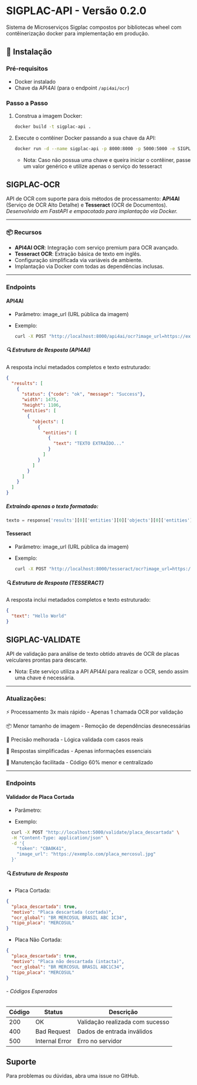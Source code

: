 # SIGPLAC-API - Versão 0.2.0

Sistema de Microserviços Sigplac compostos por bibliotecas wheel com contêinerização docker para implementação em produção. 


## 🚀 Instalação

### Pré-requisitos
- Docker instalado
- Chave da API4AI (para o endpoint `/api4ai/ocr`)

### Passo a Passo
1. Construa a imagem Docker:
   ```bash
   docker build -t sigplac-api .
    ```

2. Execute o contêiner Docker passando a sua chave da API:
   ```bash
   docker run -d --name sigplac-api -p 8000:8000 -p 5000:5000 -e SIGPLAC_API4AI_KEY="sua_chave_aqui" sigplac-api
    ```
   * Nota: Caso não possua uma chave e queira iniciar o contêiner, passe um valor genérico e utilize apenas o serviço do tesseract

## SIGPLAC-OCR

API de OCR com suporte para dois métodos de processamento: **API4AI** (Serviço de OCR Alto Detalhe) e **Tesseract** (OCR de Documentos).  
*Desenvolvido em FastAPI e empacotado para implantação via Docker.*

---

### 📦 Recursos
- **API4AI OCR**: Integração com serviço premium para OCR avançado.
- **Tesseract OCR**: Extração básica de texto em inglês.
- Configuração simplificada via variáveis de ambiente.
- Implantação via Docker com todas as dependências inclusas.

---


### Endpoints

#### API4AI

* Parâmetro: image_url (URL pública da imagem)

* Exemplo:
   ```bash
  curl -X POST "http://localhost:8000/api4ai/ocr?image_url=https://exemplo.com/imagem.png"
  ```

##### 🔍 Estrutura de Resposta (API4AI)

A resposta inclui metadados completos e texto estruturado:
```json
{
  "results": [
    {
      "status": {"code": "ok", "message": "Success"},
      "width": 1475,
      "height": 1106,
      "entities": [
        {
          "objects": [
            {
              "entities": [
                {
                  "text": "TEXTO EXTRAÍDO..."
                }
              ]
            }
          ]
        }
      ]
    }
  ]
}
```

##### Extraindo apenas o texto formatado:
```python
texto = response['results'][0]['entities'][0]['objects'][0]['entities'][0]['text']
```


#### Tesseract

* Parâmetro: image_url (URL pública da imagem)

* Exemplo:
   ```bash
  curl -X POST "http://localhost:8000/tesseract/ocr?image_url=https://exemplo.com/imagem.png"
  ```
##### 🔍 Estrutura de Resposta (TESSERACT)

A resposta inclui metadados completos e texto estruturado:
```json
{
  "text": "Hello World"
}
```
## SIGPLAC-VALIDATE

API de validação para análise de texto obtído através de OCR de placas veículares prontas para descarte.

* Nota: Este serviço utiliza a API API4AI para realizar o OCR, sendo assim uma chave é necessária. 
---

### Atualizações: 

⚡ Processamento 3x mais rápido - Apenas 1 chamada OCR por validação

📦 Menor tamanho de imagem - Remoção de dependências desnecessárias

🎯 Precisão melhorada - Lógica validada com casos reais

📝 Respostas simplificadas - Apenas informações essenciais

🔧 Manutenção facilitada - Código 60% menor e centralizado

---


### Endpoints

#### Validador de Placa Cortada

* Parâmetro:
  
* Exemplo:
```bash
  curl -X POST "http://localhost:5000/validate/placa_descartada" \
  -H "Content-Type: application/json" \
  -d '{
    "token": "CBA0K41",
    "image_url": "https://exemplo.com/placa_mercosul.jpg"
  }'
```
##### 🔍 Estrutura de Resposta 

* Placa Cortada:
```json
{
  "placa_descartada": true,
  "motivo": "Placa descartada (cortada)",
  "ocr_global": "BR MERCOSUL BRASIL ABC 1C34",
  "tipo_placa": "MERCOSUL"
}
```
* Placa Não Cortada:
```json
{
  "placa_descartada": true,
  "motivo": "Placa não descartada (intacta)",
  "ocr_global": "BR MERCOSUL BRASIL ABC1C34",
  "tipo_placa": "MERCOSUL"
}
```
###### - Códigos Esperados
| Código | Status              | Descrição                          |
|--------|---------------------|------------------------------------|
| 200    | OK                  | Validação realizada com sucesso    |
| 400    | Bad Request         | Dados de entrada inválidos         |
| 500    | Internal Error      | Erro no servidor                   |

## Suporte
Para problemas ou dúvidas, abra uma issue no GitHub.


